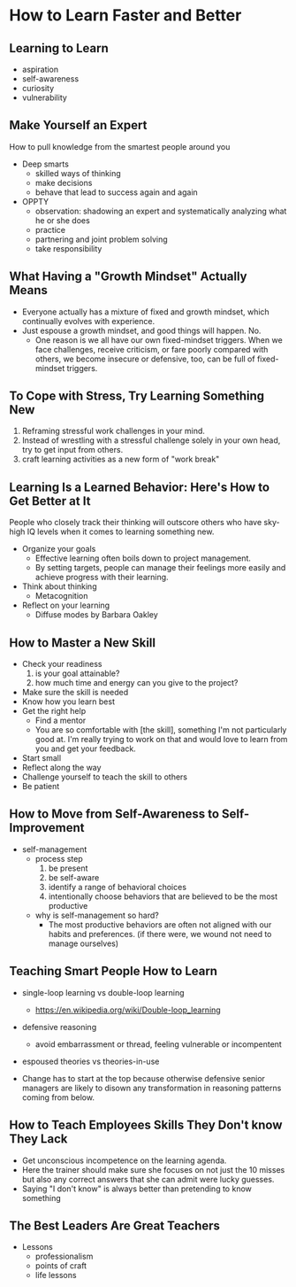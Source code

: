 # How to Learn Faster and Better
## Learning to Learn
* aspiration
* self-awareness
* curiosity
* vulnerability

## Make Yourself an Expert
How to pull knowledge from the smartest people around you
* Deep smarts
	* skilled ways of thinking
	* make decisions
	* behave that lead to success again and again
* OPPTY
	* observation: shadowing an expert and systematically analyzing what he or she does
	* practice
	* partnering and joint  problem solving
	* take responsibility

## What Having a "Growth Mindset" Actually Means
* Everyone actually has a mixture of fixed and growth mindset, which continually evolves with experience.
* Just espouse a growth mindset, and good things will happen. No.
	* One reason is we all have our own fixed-mindset triggers. When we face challenges, receive criticism, or fare poorly compared with others, we become insecure or defensive, too, can be full of fixed-mindset triggers.

## To Cope with Stress, Try Learning Something New 
1. Reframing stressful work challenges in your mind.
2. Instead of wrestling with a stressful challenge solely in your own head, try to get input from others.
3. craft learning activities as a new form of "work break"

## Learning Is a Learned Behavior: Here's How to Get Better at It
People who closely track their thinking will outscore others who have sky-high IQ levels when it comes to learning something new.

* Organize your goals
	* Effective learning often boils down to project management.
	* By setting targets, people can manage their feelings more easily and achieve progress with their learning.
* Think about thinking
	* Metacognition
* Reflect on your learning
	* Diffuse modes by Barbara Oakley 

## How to Master a New Skill
* Check your readiness
	1. is your goal attainable? 
	2. how much time and energy can you give to the project?
* Make sure the skill is needed
* Know how you learn best
* Get the right help
	* Find a mentor
	* You are so comfortable with [the skill], something I'm not particularly good at. I'm really trying to work on that and would love to learn from you and get your feedback.
* Start small
* Reflect along the way
* Challenge yourself to teach the skill to others
* Be patient

## How to Move from Self-Awareness to Self-Improvement

* self-management
	* process step
		1. be present
		2. be self-aware
		3. identify a range of behavioral choices
		4. intentionally choose behaviors that are believed to be the most productive
	* why is self-management so hard? 
		* The most productive behaviors are often not aligned with our habits and preferences. (if there were, we wound not need to manage ourselves)

## Teaching Smart People How to Learn
* single-loop learning vs double-loop learning
	* https://en.wikipedia.org/wiki/Double-loop_learning
* defensive reasoning
	* avoid embarrassment or thread, feeling vulnerable or incompentent 
* espoused theories vs theories-in-use

* Change has to start at the top because otherwise defensive senior managers are likely to disown any transformation in reasoning patterns coming from below.

## How to Teach Employees Skills They Don't know They Lack
* Get unconscious incompetence on the learning agenda.
* Here the trainer should make sure she focuses on not just the 10 misses but also any correct answers that she can admit were lucky guesses.
* Saying "I don't know" is always better than pretending to know something

## The Best Leaders Are Great Teachers
* Lessons
	* professionalism
	* points of craft
	* life lessons